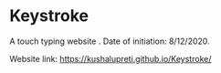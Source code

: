 # Keystroke
A touch typing website .
Date of initiation: 8/12/2020.

Website link: https://kushalupreti.github.io/Keystroke/
